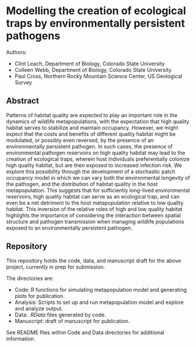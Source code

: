 Modelling the creation of ecological traps by environmentally persistent pathogens
===============

Authors:
- Clint Leach, Department of Biology, Colorado State University 
- Colleen Webb, Department of Biology, Colorado State University
- Paul Cross, Northern Rocky Mountain Science Center, US Geological Survey


## Abstract 

Patterns of habitat quality are expected to play an important role in the dynamics of wildlife metapopulations, with the expectation that high quality habitat serves to stabilize and maintain occupancy.  However, we might expect that the costs and benefits of different quality habitat might be modulated, or possibly even reversed, by the presence of an environmentally persistent pathogen.  In such cases, the presence of environmental pathogen reservoirs on high quality habitat may lead to the creation of ecological traps, wherein host individuals preferentially colonize high quality habitat, but are then exposed to increased infection risk.  We explore this possibility through the development of a stochastic patch occupancy model in which we can vary both the environmental longevity of the pathogen, and the distribution of habitat quality in the host metapopulation.  This suggests that for sufficiently long-lived environmental reservoirs, high quality habitat can serve as an ecological trap, and can even be a net detriment to the host metapopulation relative to low quality habitat.  This inversion of the relative roles of high and low quality habitat highlights the importance of considering the interaction between spatial structure and pathogen transmission when managing wildlife populations exposed to an environmentally persistent pathogen.

## Repository

This repository holds the code, data, and manuscript draft for the above project, currently in prep for submission.

The directories are:
- Code: R functions for simulating metapopulation model and generating plots for publication.
- Analysis: Scripts to set up and run metapopulation model and explore and analyze output.
- Data: *.RData* files generated by code.
- Manuscript: draft of manuscript for publication.

See README files within Code and Data directories for additional information.


